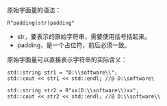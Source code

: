 原始字面量的语法：

```
R"padding(str)padding"
```

- str，要表示的原始字符串，需要使用括号括起来。
- padding，是一个占位符，前后必须一致。

原始字面量可以直接表示字符串的实际含义：

```
std::string str1 = "D:\\software\\";
std::cout << str1 << std::endl; //@ D:\software\

std::string str2 = R"xx(D:\\software\\)xx";
std::cout << str2 << std::endl; //@ D:\\software\\
```

